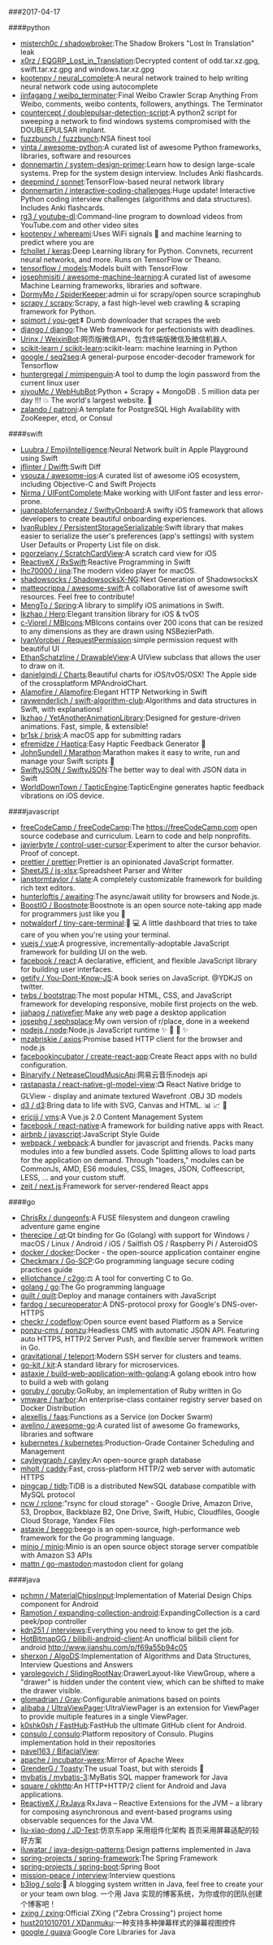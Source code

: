 ###2017-04-17

####python
* [misterch0c / shadowbroker](https://github.com/misterch0c/shadowbroker):The Shadow Brokers "Lost In Translation" leak
* [x0rz / EQGRP_Lost_in_Translation](https://github.com/x0rz/EQGRP_Lost_in_Translation):Decrypted content of odd.tar.xz.gpg, swift.tar.xz.gpg and windows.tar.xz.gpg
* [kootenpv / neural_complete](https://github.com/kootenpv/neural_complete):A neural network trained to help writing neural network code using autocomplete
* [jinfagang / weibo_terminater](https://github.com/jinfagang/weibo_terminater):Final Weibo Crawler Scrap Anything From Weibo, comments, weibo contents, followers, anythings. The Terminator
* [countercept / doublepulsar-detection-script](https://github.com/countercept/doublepulsar-detection-script):A python2 script for sweeping a network to find windows systems compromised with the DOUBLEPULSAR implant.
* [fuzzbunch / fuzzbunch](https://github.com/fuzzbunch/fuzzbunch):NSA finest tool
* [vinta / awesome-python](https://github.com/vinta/awesome-python):A curated list of awesome Python frameworks, libraries, software and resources
* [donnemartin / system-design-primer](https://github.com/donnemartin/system-design-primer):Learn how to design large-scale systems. Prep for the system design interview. Includes Anki flashcards.
* [deepmind / sonnet](https://github.com/deepmind/sonnet):TensorFlow-based neural network library
* [donnemartin / interactive-coding-challenges](https://github.com/donnemartin/interactive-coding-challenges):Huge update! Interactive Python coding interview challenges (algorithms and data structures). Includes Anki flashcards.
* [rg3 / youtube-dl](https://github.com/rg3/youtube-dl):Command-line program to download videos from YouTube.com and other video sites
* [kootenpv / whereami](https://github.com/kootenpv/whereami):Uses WiFi signals 📶 and machine learning to predict where you are
* [fchollet / keras](https://github.com/fchollet/keras):Deep Learning library for Python. Convnets, recurrent neural networks, and more. Runs on TensorFlow or Theano.
* [tensorflow / models](https://github.com/tensorflow/models):Models built with TensorFlow
* [josephmisiti / awesome-machine-learning](https://github.com/josephmisiti/awesome-machine-learning):A curated list of awesome Machine Learning frameworks, libraries and software.
* [DormyMo / SpiderKeeper](https://github.com/DormyMo/SpiderKeeper):admin ui for scrapy/open source scrapinghub
* [scrapy / scrapy](https://github.com/scrapy/scrapy):Scrapy, a fast high-level web crawling & scraping framework for Python.
* [soimort / you-get](https://github.com/soimort/you-get):⏬ Dumb downloader that scrapes the web
* [django / django](https://github.com/django/django):The Web framework for perfectionists with deadlines.
* [Urinx / WeixinBot](https://github.com/Urinx/WeixinBot):网页版微信API，包含终端版微信及微信机器人
* [scikit-learn / scikit-learn](https://github.com/scikit-learn/scikit-learn):scikit-learn: machine learning in Python
* [google / seq2seq](https://github.com/google/seq2seq):A general-purpose encoder-decoder framework for Tensorflow
* [huntergregal / mimipenguin](https://github.com/huntergregal/mimipenguin):A tool to dump the login password from the current linux user
* [xiyouMc / WebHubBot](https://github.com/xiyouMc/WebHubBot):Python + Scrapy + MongoDB . 5 million data per day !!! 💥 The world's largest website. 🔞
* [zalando / patroni](https://github.com/zalando/patroni):A template for PostgreSQL High Availability with ZooKeeper, etcd, or Consul

####swift
* [Luubra / EmojiIntelligence](https://github.com/Luubra/EmojiIntelligence):Neural Network built in Apple Playground using Swift
* [jflinter / Dwifft](https://github.com/jflinter/Dwifft):Swift Diff
* [vsouza / awesome-ios](https://github.com/vsouza/awesome-ios):A curated list of awesome iOS ecosystem, including Objective-C and Swift Projects
* [Nirma / UIFontComplete](https://github.com/Nirma/UIFontComplete):Make working with UIFont faster and less error-prone.
* [juanpablofernandez / SwiftyOnboard](https://github.com/juanpablofernandez/SwiftyOnboard):A swifty iOS framework that allows developers to create beautiful onboarding experiences.
* [IvanRublev / PersistentStorageSerializable](https://github.com/IvanRublev/PersistentStorageSerializable):Swift library that makes easier to serialize the user's preferences (app's settings) with system User Defaults or Property List file on disk.
* [pgorzelany / ScratchCardView](https://github.com/pgorzelany/ScratchCardView):A scratch card view for iOS
* [ReactiveX / RxSwift](https://github.com/ReactiveX/RxSwift):Reactive Programming in Swift
* [lhc70000 / iina](https://github.com/lhc70000/iina):The modern video player for macOS.
* [shadowsocks / ShadowsocksX-NG](https://github.com/shadowsocks/ShadowsocksX-NG):Next Generation of ShadowsocksX
* [matteocrippa / awesome-swift](https://github.com/matteocrippa/awesome-swift):A collaborative list of awesome swift resources. Feel free to contribute!
* [MengTo / Spring](https://github.com/MengTo/Spring):A library to simplify iOS animations in Swift.
* [lkzhao / Hero](https://github.com/lkzhao/Hero):Elegant transition library for iOS & tvOS
* [c-Viorel / MBIcons](https://github.com/c-Viorel/MBIcons):MBIcons contains over 200 icons that can be resized to any dimensions as they are drawn using NSBezierPath.
* [IvanVorobei / RequestPermission](https://github.com/IvanVorobei/RequestPermission):simple permission request with beautiful UI
* [EthanSchatzline / DrawableView](https://github.com/EthanSchatzline/DrawableView):A UIView subclass that allows the user to draw on it.
* [danielgindi / Charts](https://github.com/danielgindi/Charts):Beautiful charts for iOS/tvOS/OSX! The Apple side of the crossplatform MPAndroidChart.
* [Alamofire / Alamofire](https://github.com/Alamofire/Alamofire):Elegant HTTP Networking in Swift
* [raywenderlich / swift-algorithm-club](https://github.com/raywenderlich/swift-algorithm-club):Algorithms and data structures in Swift, with explanations!
* [lkzhao / YetAnotherAnimationLibrary](https://github.com/lkzhao/YetAnotherAnimationLibrary):Designed for gesture-driven animations. Fast, simple, & extensible!
* [br1sk / brisk](https://github.com/br1sk/brisk):A macOS app for submitting radars
* [efremidze / Haptica](https://github.com/efremidze/Haptica):Easy Haptic Feedback Generator 📳
* [JohnSundell / Marathon](https://github.com/JohnSundell/Marathon):Marathon makes it easy to write, run and manage your Swift scripts 🏃
* [SwiftyJSON / SwiftyJSON](https://github.com/SwiftyJSON/SwiftyJSON):The better way to deal with JSON data in Swift
* [WorldDownTown / TapticEngine](https://github.com/WorldDownTown/TapticEngine):TapticEngine generates haptic feedback vibrations on iOS device.

####javascript
* [freeCodeCamp / freeCodeCamp](https://github.com/freeCodeCamp/freeCodeCamp):The https://freeCodeCamp.com open source codebase and curriculum. Learn to code and help nonprofits.
* [javierbyte / control-user-cursor](https://github.com/javierbyte/control-user-cursor):Experiment to alter the cursor behavior. Proof of concept.
* [prettier / prettier](https://github.com/prettier/prettier):Prettier is an opinionated JavaScript formatter.
* [SheetJS / js-xlsx](https://github.com/SheetJS/js-xlsx):Spreadsheet Parser and Writer
* [ianstormtaylor / slate](https://github.com/ianstormtaylor/slate):A completely customizable framework for building rich text editors.
* [hunterloftis / awaiting](https://github.com/hunterloftis/awaiting):The async/await utility for browsers and Node.js.
* [BoostIO / Boostnote](https://github.com/BoostIO/Boostnote):Boostnote is an open source note-taking app made for programmers just like you 🚀
* [notwaldorf / tiny-care-terminal](https://github.com/notwaldorf/tiny-care-terminal):💖 💻 A little dashboard that tries to take care of you when you're using your terminal.
* [vuejs / vue](https://github.com/vuejs/vue):A progressive, incrementally-adoptable JavaScript framework for building UI on the web.
* [facebook / react](https://github.com/facebook/react):A declarative, efficient, and flexible JavaScript library for building user interfaces.
* [getify / You-Dont-Know-JS](https://github.com/getify/You-Dont-Know-JS):A book series on JavaScript. @YDKJS on twitter.
* [twbs / bootstrap](https://github.com/twbs/bootstrap):The most popular HTML, CSS, and JavaScript framework for developing responsive, mobile first projects on the web.
* [jiahaog / nativefier](https://github.com/jiahaog/nativefier):Make any web page a desktop application
* [josephg / sephsplace](https://github.com/josephg/sephsplace):My own version of r/place, done in a weekend
* [nodejs / node](https://github.com/nodejs/node):Node.js JavaScript runtime ✨ 🐢 🚀 ✨
* [mzabriskie / axios](https://github.com/mzabriskie/axios):Promise based HTTP client for the browser and node.js
* [facebookincubator / create-react-app](https://github.com/facebookincubator/create-react-app):Create React apps with no build configuration.
* [Binaryify / NeteaseCloudMusicApi](https://github.com/Binaryify/NeteaseCloudMusicApi):网易云音乐nodejs api
* [rastapasta / react-native-gl-model-view](https://github.com/rastapasta/react-native-gl-model-view):📺 React Native bridge to GLView - display and animate textured Wavefront .OBJ 3D models
* [d3 / d3](https://github.com/d3/d3):Bring data to life with SVG, Canvas and HTML. 📊 📈 🎉
* [ericjjj / vms](https://github.com/ericjjj/vms):A Vue.js 2.0 Content Management System
* [facebook / react-native](https://github.com/facebook/react-native):A framework for building native apps with React.
* [airbnb / javascript](https://github.com/airbnb/javascript):JavaScript Style Guide
* [webpack / webpack](https://github.com/webpack/webpack):A bundler for javascript and friends. Packs many modules into a few bundled assets. Code Splitting allows to load parts for the application on demand. Through "loaders," modules can be CommonJs, AMD, ES6 modules, CSS, Images, JSON, Coffeescript, LESS, ... and your custom stuff.
* [zeit / next.js](https://github.com/zeit/next.js):Framework for server-rendered React apps

####go
* [ChrisRx / dungeonfs](https://github.com/ChrisRx/dungeonfs):A FUSE filesystem and dungeon crawling adventure game engine
* [therecipe / qt](https://github.com/therecipe/qt):Qt binding for Go (Golang) with support for Windows / macOS / Linux / Android / iOS / Sailfish OS / Raspberry Pi / AsteroidOS
* [docker / docker](https://github.com/docker/docker):Docker - the open-source application container engine
* [Checkmarx / Go-SCP](https://github.com/Checkmarx/Go-SCP):Go programming language secure coding practices guide
* [elliotchance / c2go](https://github.com/elliotchance/c2go):⚖️ A tool for converting C to Go.
* [golang / go](https://github.com/golang/go):The Go programming language
* [quilt / quilt](https://github.com/quilt/quilt):Deploy and manage containers with JavaScript
* [fardog / secureoperator](https://github.com/fardog/secureoperator):A DNS-protocol proxy for Google's DNS-over-HTTPS
* [checkr / codeflow](https://github.com/checkr/codeflow):Open source event based Platform as a Service
* [ponzu-cms / ponzu](https://github.com/ponzu-cms/ponzu):Headless CMS with automatic JSON API. Featuring auto HTTPS, HTTP/2 Server Push, and flexible server framework written in Go.
* [gravitational / teleport](https://github.com/gravitational/teleport):Modern SSH server for clusters and teams.
* [go-kit / kit](https://github.com/go-kit/kit):A standard library for microservices.
* [astaxie / build-web-application-with-golang](https://github.com/astaxie/build-web-application-with-golang):A golang ebook intro how to build a web with golang
* [goruby / goruby](https://github.com/goruby/goruby):GoRuby, an implementation of Ruby written in Go
* [vmware / harbor](https://github.com/vmware/harbor):An enterprise-class container registry server based on Docker Distribution
* [alexellis / faas](https://github.com/alexellis/faas):Functions as a Service (on Docker Swarm)
* [avelino / awesome-go](https://github.com/avelino/awesome-go):A curated list of awesome Go frameworks, libraries and software
* [kubernetes / kubernetes](https://github.com/kubernetes/kubernetes):Production-Grade Container Scheduling and Management
* [cayleygraph / cayley](https://github.com/cayleygraph/cayley):An open-source graph database
* [mholt / caddy](https://github.com/mholt/caddy):Fast, cross-platform HTTP/2 web server with automatic HTTPS
* [pingcap / tidb](https://github.com/pingcap/tidb):TiDB is a distributed NewSQL database compatible with MySQL protocol
* [ncw / rclone](https://github.com/ncw/rclone):"rsync for cloud storage" - Google Drive, Amazon Drive, S3, Dropbox, Backblaze B2, One Drive, Swift, Hubic, Cloudfiles, Google Cloud Storage, Yandex Files
* [astaxie / beego](https://github.com/astaxie/beego):beego is an open-source, high-performance web framework for the Go programming language.
* [minio / minio](https://github.com/minio/minio):Minio is an open source object storage server compatible with Amazon S3 APIs
* [mattn / go-mastodon](https://github.com/mattn/go-mastodon):mastodon client for golang

####java
* [pchmn / MaterialChipsInput](https://github.com/pchmn/MaterialChipsInput):Implementation of Material Design Chips component for Android
* [Ramotion / expanding-collection-android](https://github.com/Ramotion/expanding-collection-android):ExpandingCollection is a card peek/pop controller
* [kdn251 / interviews](https://github.com/kdn251/interviews):Everything you need to know to get the job.
* [HotBitmapGG / bilibili-android-client](https://github.com/HotBitmapGG/bilibili-android-client):An unofficial bilibili client for android http://www.jianshu.com/p/f69a55b94c05
* [sherxon / AlgoDS](https://github.com/sherxon/AlgoDS):Implementation of Algorithms and Data Structures, Interview Questions and Answers
* [yarolegovich / SlidingRootNav](https://github.com/yarolegovich/SlidingRootNav):DrawerLayout-like ViewGroup, where a "drawer" is hidden under the content view, which can be shifted to make the drawer visible.
* [glomadrian / Grav](https://github.com/glomadrian/Grav):Configurable animations based on points
* [alibaba / UltraViewPager](https://github.com/alibaba/UltraViewPager):UltraViewPager is an extension for ViewPager to provide multiple features in a single ViewPager.
* [k0shk0sh / FastHub](https://github.com/k0shk0sh/FastHub):FastHub the ultimate GitHub client for Android.
* [consulo / consulo](https://github.com/consulo/consulo):Platform repository of Consulo. Plugins implementation hold in their repositories
* [pavel163 / BifacialView](https://github.com/pavel163/BifacialView):
* [apache / incubator-weex](https://github.com/apache/incubator-weex):Mirror of Apache Weex
* [GrenderG / Toasty](https://github.com/GrenderG/Toasty):The usual Toast, but with steroids 💪
* [mybatis / mybatis-3](https://github.com/mybatis/mybatis-3):MyBatis SQL mapper framework for Java
* [square / okhttp](https://github.com/square/okhttp):An HTTP+HTTP/2 client for Android and Java applications.
* [ReactiveX / RxJava](https://github.com/ReactiveX/RxJava):RxJava – Reactive Extensions for the JVM – a library for composing asynchronous and event-based programs using observable sequences for the Java VM.
* [liu-xiao-dong / JD-Test](https://github.com/liu-xiao-dong/JD-Test):仿京东app 采用组件化架构 首页采用屏幕适配的较好方案
* [iluwatar / java-design-patterns](https://github.com/iluwatar/java-design-patterns):Design patterns implemented in Java
* [spring-projects / spring-framework](https://github.com/spring-projects/spring-framework):The Spring Framework
* [spring-projects / spring-boot](https://github.com/spring-projects/spring-boot):Spring Boot
* [mission-peace / interview](https://github.com/mission-peace/interview):Interview questions
* [b3log / solo](https://github.com/b3log/solo):🎸 A blogging system written in Java, feel free to create your or your team own blog. 一个用 Java 实现的博客系统，为你或你的团队创建个博客吧！
* [zxing / zxing](https://github.com/zxing/zxing):Official ZXing ("Zebra Crossing") project home
* [hust201010701 / XDanmuku](https://github.com/hust201010701/XDanmuku):一种支持多种弹幕样式的弹幕视图控件
* [google / guava](https://github.com/google/guava):Google Core Libraries for Java
